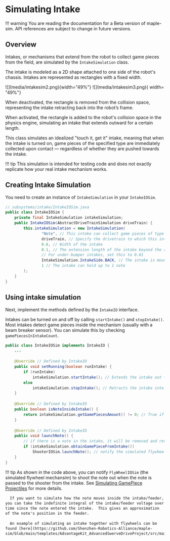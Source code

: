 # Simulating Intake
!!! warning
      You are reading the documentation for a Beta version of maple-sim. API references are subject to change in future versions.

## Overview
Intakes, or mechanisms that extend from the robot to collect game pieces from the field, are simulated by the `IntakeSimulation` class.

The intake is modeled as a 2D shape attached to one side of the robot's chassis. Intakes are represented as rectangles with a fixed width.

<div style="display: flex;" markdown>
![](media/intakesim2.png){width="49%"}
![](media/intakesim3.png){ width= "49%"}
</div>

When deactivated, the rectangle is removed from the collision space, representing the intake retracting back into the robot’s frame.

When activated, the rectangle is added to the robot's collision space in the physics engine, simulating an intake that extends outward for a certain length.

This class simulates an idealized "touch it, get it" intake, meaning that when the intake is turned on, game pieces of the specified type are immediately collected upon contact — regardless of whether they are pushed towards the intake.

!!! tip
      This simulation is intended for testing code and does not exactly replicate how your real intake mechanism works.


## Creating Intake Simulation
You need to create an instance of `IntakeSimulation` in your `IntakeIOSim`.

```java
// subsystems/intake/IntakeIOSim.java
public class IntakeIOSim {
    private final IntakeSimulation intakeSimulation;
    public IntakeIOSim(AbstractDriveTrainSimulation driveTrain) {
        this.intakeSimulation = new IntakeSimulation(
                "Note", // This intake can collect game pieces of type "Note"
                driveTrain, // Specify the drivetrain to which this intake is attached
                0.6, // Width of the intake
                0.1, // The extension length of the intake beyond the robot's frame
                // For under-bumper intakes, set this to 0.01
                IntakeSimulation.IntakeSide.BACK, // The intake is mounted on the back side of the chassis
                1 // The intake can hold up to 1 note
        );
    }
}
```

## Using intake simulation
Next, implement the methods defined by the `IntakeIO` interface.

Intakes can be turned on and off by calling `startIntake()` and `stopIntake()`.
Most intakes detect game pieces inside the mechanism (usually with a beam breaker sensor). You can simulate this by checking `gamePiecesInIntakeCount`.

```java
public class IntakeIOSim implements IntakeIO {
    ...

    @Override // Defined by IntakeIO
    public void setRunning(boolean runIntake) {
        if (runIntake)
            intakeSimulation.startIntake(); // Extends the intake out from the chassis frame and starts detecting contacts with game pieces
        else
            intakeSimulation.stopIntake(); // Retracts the intake into the chassis frame, disabling game piece collection
    }

    @Override // Defined by IntakeIO
    public boolean isNoteInsideIntake() {
        return intakeSimulation.getGamePiecesAmount() != 0; // True if there is a game piece in the intake
    }

    @Override // Defined by IntakeIO
    public void launchNote() {
        // if there is a note in the intake, it will be removed and return true; otherwise, returns false
        if (intakeSimulation.obtainGamePieceFromIntake())
            ShooterIOSim.launchNote(); // notify the simulated flywheels to launch a note
    }
}

```

!!! tip
      As shown in the code above, you can notify `FlyWheelIOSim` (the simulated flywheel mechansim) to shoot the note out when the note is passed to the shooter from the intake. See [Simulating GamePiece Projectiles](./simulating-projectiles.md) for more details.

   
      If you want to simulate how the note moves inside the intake/feeder, you can take the indefinite integral of the intake/feeder voltage over time since the note entered the intake.  This gives an approximation of the note's position in the feeder.

      An example of simulating an intake together with flywheels can be found [here](https://github.com/Shenzhen-Robotics-Alliance/maple-sim/blob/main/templates/AdvantageKit_AdvancedSwerveDriveProject/src/main/java/frc/robot/subsystems/intake/IntakeIOSim.java).

